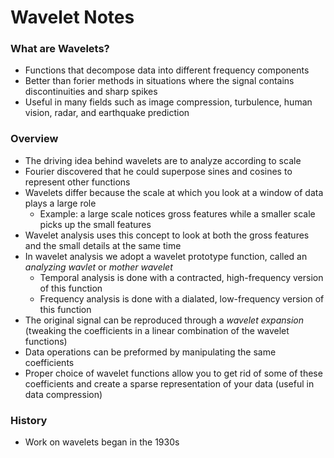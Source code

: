 # Wavelet Notes

### What are Wavelets?
* Functions that decompose data into different frequency components
* Better than forier methods in situations where the signal contains discontinuities and sharp spikes
* Useful in many fields such as image compression, turbulence, human vision, radar, and earthquake prediction

### Overview
* The driving idea behind wavelets are to analyze according to scale
* Fourier discovered that he could superpose sines and cosines to represent other functions
* Wavelets differ because the scale at which you look at a window of data plays a large role
  * Example: a large scale notices gross features while a smaller scale picks up the small features
* Wavelet analysis uses this concept to look at both the gross features and the small details at the same time
* In wavelet analysis we adopt a wavelet prototype function, called an *analyzing wavlet* or *mother wavelet*
  * Temporal analysis is done with a contracted, high-frequency version of this function
  * Frequency analysis is done with a dialated, low-frequency version of this function
* The original signal can be reproduced through a *wavelet expansion* (tweaking the coefficients in a linear combination of the wavelet functions)
* Data operations can be preformed by manipulating the same coefficients
* Proper choice of wavelet functions allow you to get rid of some of these coefficients and create a sparse representation of your data (useful in data compression)

### History
* Work on wavelets began in the 1930s

